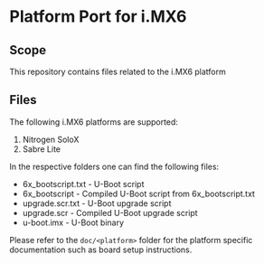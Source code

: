 # Platform Port for i.MX6

## Scope

This repository contains files related to the i.MX6 platform

## Files

The following i.MX6 platforms are supported:

1. Nitrogen SoloX
2. Sabre Lite

In the respective folders one can find the following files:

- 6x_bootscript.txt - U-Boot script
- 6x_bootscript     - Compiled U-Boot script from 6x_bootscript.txt
- upgrade.scr.txt   - U-Boot upgrade script
- upgrade.scr       - Compiled U-Boot upgrade script
- u-boot.imx        - U-Boot binary

Please refer to the `doc/<platform>` folder for the platform specific
documentation such as board setup instructions.
